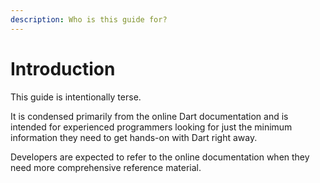 ```yaml
---
description: Who is this guide for?
---
```


# Introduction

This guide is intentionally terse.

It is condensed primarily from the online Dart documentation and is intended for experienced programmers looking for just the minimum information they need to get hands-on with Dart right away.

Developers are expected to refer to the online documentation when they need more comprehensive reference material.

